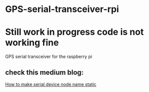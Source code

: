 # GPS-serial-transceiver-rpi
# Still work in progress code is not working fine

GPS serial transceiver for the raspberry pi

## check this medium blog:

[How to make serial device node name static](https://inegm.medium.com/persistent-names-for-usb-serial-devices-in-linux-dev-ttyusbx-dev-custom-name-fd49b5db9af1)